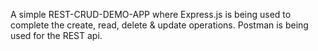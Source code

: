 A simple REST-CRUD-DEMO-APP where Express.js is being used to complete the create, read, delete & update operations. Postman is being used for the REST api.
